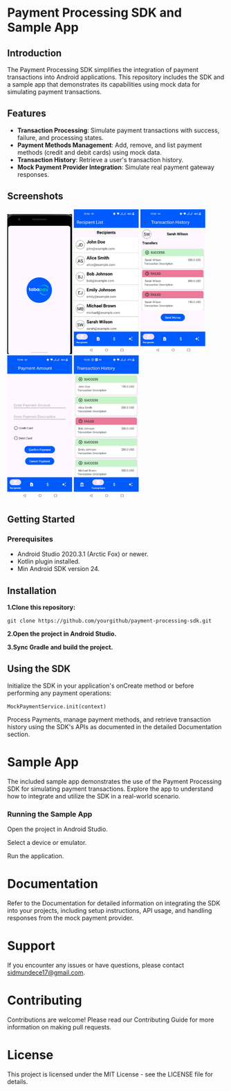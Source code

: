 # Payment Processing SDK and Sample App

## Introduction

The Payment Processing SDK simplifies the integration of payment transactions into Android applications. This repository includes the SDK and a sample app that demonstrates its capabilities using mock data for simulating payment transactions.


## Features

- **Transaction Processing**: Simulate payment transactions with success, failure, and processing states.
- **Payment Methods Management**: Add, remove, and list payment methods (credit and debit cards) using mock data.
- **Transaction History**: Retrieve a user's transaction history.
- **Mock Payment Provider Integration**: Simulate real payment gateway responses.


## Screenshots

<img src="images/launch.png" alt="Screenshot 1" width="150"/> <img src="images/recipientList.jpeg" alt="Screenshot 2" width="150"/> <img src="images/userTransaction.jpeg" alt="Screenshot 3" width="150"/>  <img src="images/paymentScreen.jpeg" alt="Screenshot 3" width="150"/>  <img src="images/transactionHistory.jpeg" alt="Screenshot 3" width="150"/>





## Getting Started
### Prerequisites
- Android Studio 2020.3.1 (Arctic Fox) or newer.
- Kotlin plugin installed.
- Min Android SDK version 24.

## Installation
 **1.Clone this repository:**

```
git clone https://github.com/yourgithub/payment-processing-sdk.git

 ```
**2.Open the project in Android Studio.**

**3.Sync Gradle and build the project.**

## Using the SDK
Initialize the SDK in your application's onCreate method or before performing any payment operations:

```
MockPaymentService.init(context)

 ```
Process Payments, manage payment methods, and retrieve transaction history using the SDK's APIs as documented in the detailed Documentation section.

# Sample App
The included sample app demonstrates the use of the Payment Processing SDK for simulating payment transactions. Explore the app to understand how to integrate and utilize the SDK in a real-world scenario.

### Running the Sample App
Open the project in Android Studio.

Select a device or emulator.

Run the application.

# Documentation
Refer to the Documentation for detailed information on integrating the SDK into your projects, including setup instructions, API usage, and handling responses from the mock payment provider.

# Support
If you encounter any issues or have questions, please contact sidmundece17@gmail.com.

# Contributing
Contributions are welcome! Please read our Contributing Guide for more information on making pull requests.

# License
This project is licensed under the MIT License - see the LICENSE file for details.
